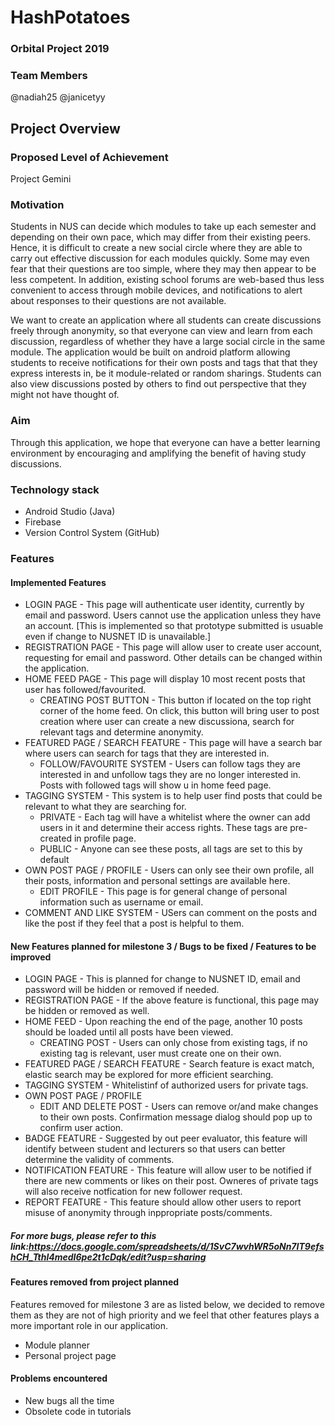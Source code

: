 # HashPotatoes
### Orbital Project 2019

### Team Members
@nadiah25 
@janicetyy

## Project Overview

### Proposed Level of Achievement
Project Gemini

### Motivation
Students in NUS can decide which modules to take up each semester and depending on their own pace, which may differ from their existing peers. Hence, it is difficult to create a new social circle where they are able to carry out effective discussion for each modules quickly. Some may even fear that their questions are too simple, where they may then appear to be less competent. In addition, existing school forums are web-based thus less convenient to access through mobile devices, and notifications to alert about responses to their questions are not available.

We want to create an application where all students can create discussions freely through anonymity, so that everyone can view and learn from each discussion, regardless of whether they have a large social circle in the same module. The application would be built on android platform allowing students to receive notifications for their own posts and tags that that they express interests in, be it module-related or random sharings. Students can also view discussions posted by others to find out perspective that they might not have thought of. 

### Aim
Through this application, we hope that everyone can have a better learning environment by encouraging and amplifying the benefit of having study discussions.

### Technology stack
* Android Studio (Java)
* Firebase
* Version Control System (GitHub)

### Features
#### Implemented Features
* LOGIN PAGE - This page will authenticate user identity, currently by email and password. Users cannot use the application unless they have an account. [This is implemented so that prototype submitted is usuable even if change to NUSNET ID is unavailable.]
* REGISTRATION PAGE - This page will allow user to create user account, requesting for email and password. Other details can be changed within the application.
* HOME FEED PAGE - This page will display 10 most recent posts that user has followed/favourited. 
    * CREATING POST BUTTON - This button if located on the top right corner of the home feed. On click, this button will bring user to post creation where user can create a new discussiona, search for relevant tags and determine anonymity.
* FEATURED PAGE / SEARCH FEATURE - This page will have a search bar where users can search for tags that they are interested in.
   * FOLLOW/FAVOURITE SYSTEM - Users can follow tags they are interested in and unfollow tags they are no longer interested in. Posts with followed tags will show u in home feed page.
* TAGGING SYSTEM - This system is to help user find posts that could be relevant to what they are searching for.
    * PRIVATE - Each tag will have a whitelist where the owner can add users in it and determine their access rights. These tags are pre-created in profile page.
    * PUBLIC - Anyone can see these posts, all tags are set to this by default 
* OWN POST PAGE / PROFILE - Users can only see their own profile, all their posts, information and personal settings are available here.
    * EDIT PROFILE - This page is for general change of personal information such as username or email.
* COMMENT AND LIKE SYSTEM - USers can comment on the posts and like the post if they feel that a post is helpful to them.

#### New Features planned for milestone 3 / Bugs to be fixed / Features to be improved
* LOGIN PAGE - This is planned for change to NUSNET ID, email and password will be hidden or removed if needed.
* REGISTRATION PAGE - If the above feature is functional, this page may be hidden or removed as well.
* HOME FEED - Upon reaching the end of the page, another 10 posts should be loaded until all posts have been viewed.
    * CREATING POST - Users can only chose from existing tags, if no existing tag is relevant, user must create one on their own.
* FEATURED PAGE / SEARCH FEATURE - Search feature is exact match, elastic search may be explored for more efficient searching.
* TAGGING SYSTEM - Whitelistinf of authorized users for private tags.
* OWN POST PAGE / PROFILE
    * EDIT AND DELETE POST - Users can remove or/and make changes to their own posts. Confirmation message dialog should pop up to confirm user action.
* BADGE FEATURE - Suggested by out peer evaluator, this feature will identify between student and lecturers so that users can better determine the validity of comments.
* NOTIFICATION FEATURE - This feature will allow user to be notified if there are new comments or likes on their post. Owneres of private tags will also receive notfication for new follower request.
* REPORT FEATURE - This feature should allow other users to report misuse of anonymity through inppropriate posts/comments.

##### For more bugs, please refer to this link:https://docs.google.com/spreadsheets/d/1SvC7wvhWR5oNn7IT9efshCH_Tthl4medI6pe2t1cDqk/edit?usp=sharing

#### Features removed from project planned
Features removed for milestone 3 are as listed below, we decided to remove them as they are not of high priority and we feel that other features plays a more important role in our application. 
* Module planner
* Personal project page

#### Problems encountered
* New bugs all the time
* Obsolete code in tutorials


